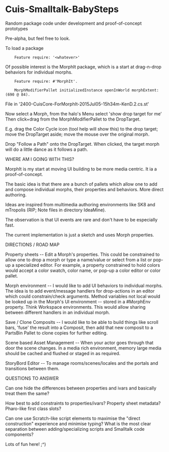 Cuis-Smalltalk-BabySteps
==========

Random package code under development and proof-of-concept prototypes

Pre-alpha, but feel free to look.

To load a package
````Smalltalk
	Feature require: '<whatever>'
````

Of possible interest is the MorphIt package, which is a start at drag-n-drop behaviors for individual morphs.
````Smalltalk
	Feature require: #'MorphIt'.

	MorphModifierPallet initializedInstance openInWorld morphExtent:  (690 @ 84).

````
File in '2400-CuisCore-ForMorphIt-2015Jul05-15h34m-KenD.2.cs.st'

Now select a Morph, from the halo's Menu select 'show drop target for me'
Then click+drag from the MorphModifierPallet to the DropTarget.

E.g. drag the Color Cycle icon (tool help will show this) to the drop target; move the DropTarget aside; move the mouse over the original morph.

Drop "Follow a Path" onto the DropTarget.  When clicked, the target morph will do a little dance as it follows a path.


WHERE AM I GOING WITH THIS?

MorphIt is my start at moving UI building to be more media centric.  It ia a proof-of-concept.

The basic idea is that there are a bunch of pallets which allow one to add and compose individual  morphs, their properties and behaviors.  More direct authoring.  

Ideas are inspired from multimedia authoring environments like SK8 and mTropolis (RIP; Note files in directory IdeaMine).

The observation is that UI events are rare and don't have to be especially fast.

The current implementation is just a sketch and uses Morph properties.


DIRECTIONS / ROAD MAP

Property sheets -- Edit a Morph's properties.  This could be constrained to allow one to drop a morph or type a name/value or select from a list or pop-up a specialized editor.  For example, a property constrained to hold colors would accept a color swatch, color name, or pop-up a color editor or color pallet.

Morph environment -- I would like to add UI behaviors to individual morphs.  The idea is to add event/message handlers for drop-actions in an editor which could constrain/check arguments.  Method variables not local would be looked up in the Morph's UI environment -- stored in a #MorphEnv property.  Think Workspace environments.  This would allow sharing between different handlers in an individual morph.

Save / Clone Composits -- I would like to be able to build things like scroll bars, 'fuse' the result into a Composit, then add that new composit to a PartsBin Pallet to clone copies for further editing.

Scene based Asset Management -- When your actor goes through that door the scene changes.  In a media rich environment, memory large media should be cached and flushed or staged in as required.

StoryBord Editor -- To manage rooms/scenes/locales and the portals and transitions between them.


QUESTIONS TO ANSWER

Can one hide the differences between properties and ivars and basically treat them the same?

How best to add constraints to properties/ivars?  Property sheet metadata?  Pharo-like first class slots?

Can one use Scratch-like script elements to maximise the "direct construction" experience and minimise typing?  What is the most clear separation between adding/specializing scripts and Smalltalk code components?


Lots of fun here!  ;^)
